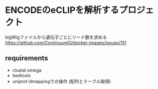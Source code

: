 # ENCODEのeCLIPを解析するプロジェクト

bigWigファイルから遺伝子ごとにリード数を求める
https://github.com/ContinuumIO/docker-images/issues/151

## requirements

- clustal omega
- bedtools
- uniprot idmappingでの操作 (配列とテーブル取得)
